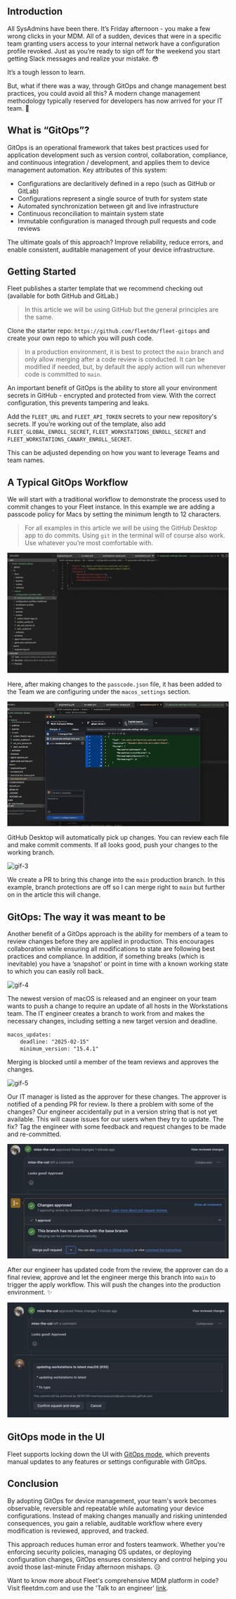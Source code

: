 ## Introduction

All SysAdmins have been there. It’s Friday afternoon - you make a few wrong clicks in your MDM. All of a sudden, devices that were in a specific team granting users access to your internal network have a configuration profile revoked. Just as you’re ready to sign off for the weekend you start getting Slack messages and realize your mistake. 😳

It’s a tough lesson to learn. 

But, what if there was a way, through GitOps and change management best practices, you could avoid all this? A modern change management methodology typically reserved for developers has now arrived for your IT team. 🛬

## What is “GitOps”?

GitOps is an operational framework that takes best practices used for application development such as version control, collaboration, compliance, and continuous integration / development, and applies them to device management automation. Key attributes of this system:

- Configurations are declaritively defined in a repo (such as GitHub or GitLab)
- Configurations represent a single source of truth for system state
- Automated synchronization between git and live infrastructure
- Continuous reconciliation to maintain system state
- Immutable configuration is managed through pull requests and code reviews

The ultimate goals of this approach? Improve reliability, reduce errors, and enable consistent, auditable management of your device infrastructure. 

## Getting Started 

Fleet publishes a starter template that we recommend checking out (available for both GitHub and GitLab.) 

> In this article we will be using GitHub but the general principles are the same. 

Clone the starter repo: `https://github.com/fleetdm/fleet-gitops` and create your own repo to which you will push code. 

> In a production environment, it is best to protect the `main` branch and only allow merging after a code review is conducted. It can be modified if needed, but, by default the apply action will run whenever code is committed to `main`.

An important benefit of GitOps is the ability to store all your environment secrets in GitHub - encrypted and protected from view. With the correct configuration, this prevents tampering and leaks.

Add the `FLEET_URL` and `FLEET_API_TOKEN` secrets to your new repository's secrets. If you’re working out of the template, also add `FLEET_GLOBAL_ENROLL_SECRET`, `FLEET_WORKSTATIONS_ENROLL_SECRET` and `FLEET_WORKSTATIONS_CANARY_ENROLL_SECRET`.

This can be adjusted depending on how you want to leverage Teams and team names.

## A Typical GitOps Workflow

We will start with a traditional workflow to demonstrate the process used to commit changes to your Fleet instance. In this example we are adding a passcode policy for Macs by setting the minimum length to 12 characters. 

> For all examples in this article we will be using the GitHub Desktop app to do commits. Using `git` in the terminal will of course also work. Use whatever you’re most comfortable with.

![gif-1](../website/assets/images/articles/preventing-mistakes-1-711x385@2x.gif)

Here, after making changes to the `passcode.json` file, it has been added to the Team we are configuring under the `macos_settings` section.

![gif-2](../website/assets/images/articles/preventing-mistakes-2-480x270@2x.gif)

GitHub Desktop will automatically pick up changes. You can review each file and make commit comments. If all looks good, push your changes to the working branch.

![gif-3](../website/assets/images/articles/preventing-mistakes-3-711x385@2x.gif)

We create a PR to bring this change into the `main` production branch. In this example, branch protections are off so I can merge right to `main` but further on in the article this will change. 

## GitOps: The way it was meant to be

Another benefit of a GitOps approach is the ability for members of a team to review changes before they are applied in production. This encourages collaboration while ensuring all modifications to state are following best practices and compliance. In addition, if something breaks (which is inevitable) you have a ‘snapshot’ or point in time with a known working state to which you can easily roll back.

![gif-4](../website/assets/images/articles/preventing-mistakes-4-480x270@2x.gif)

The newest version of macOS is released and an engineer on your team wants to push a change to require an update of all hosts in the Workstations team. The IT engineer creates a branch to work from and makes the necessary changes, including setting a new target version and deadline.

```
macos_updates:
    deadline: "2025-02-15"
    minimum_version: "15.4.1"
```

Merging is blocked until a member of the team reviews and approves the changes. 

![gif-5](../website/assets/images/articles/preventing-mistakes-5-480x270@2x.gif)

Our IT manager is listed as the approver for these changes. The approver is notified of a pending PR for review. Is there a problem with some of the changes? Our engineer accidentally put in a version string that is not yet available. This will cause issues for our users when they try to update. The fix? Tag the engineer with some feedback and request changes to be made and re-committed. 

![Pr Approval](../website/assets/images/articles/pr-approval-921x475@2x.jpg)

After our engineer has updated code from the review, the approver can do a final review, approve and let the engineer merge this branch into `main` to trigger the apply workflow. This will push the changes into the production environment. ✨

![Pr Approval](../website/assets/images/articles/pr-approval-2-933x483@2x.jpg)

## GitOps mode in the UI
Fleet supports locking down the UI with [GitOps mode](https://fleetdm.com/guides/gitops-mode), which prevents manual updates to any features or
settings configurable with GitOps.

## Conclusion

By adopting GitOps for device management, your team's work becomes observable, reversible and repeatable while automating your device configurations. Instead of making changes manually and risking unintended consequences, you gain a reliable, auditable workflow where every modification is reviewed, approved, and tracked.

This approach reduces human error and fosters teamwork. Whether you're enforcing security policies, managing OS updates, or deploying configuration changes, GitOps ensures consistency and control helping you avoid those last-minute Friday afternoon mishaps. 😥

Want to know more about Fleet's comprehensive MDM platform in code? Visit fleetdm.com and use the 'Talk to an engineer' [link](https://fleetdm.com/contact).

<meta name="articleTitle" value="Preventing Mistakes with GitOps">
<meta name="authorFullName" value="Harrison Ravazzolo">
<meta name="authorGitHubUsername" value="harrisonravazzolo">
<meta name="category" value="guides">
<meta name="publishedOn" value="2025-02-12">
<meta name="description" value="Use GitOps to manage your infrastructure in code and prevent mistakes">

